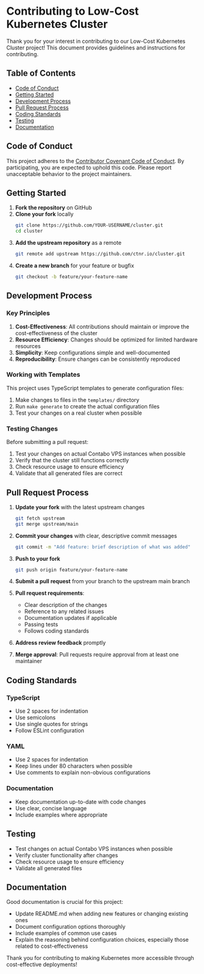 # Contributing to Low-Cost Kubernetes Cluster

Thank you for your interest in contributing to our Low-Cost Kubernetes Cluster project! This document provides
guidelines and instructions for contributing.

## Table of Contents

- [Code of Conduct](#code-of-conduct)
- [Getting Started](#getting-started)
- [Development Process](#development-process)
- [Pull Request Process](#pull-request-process)
- [Coding Standards](#coding-standards)
- [Testing](#testing)
- [Documentation](#documentation)

## Code of Conduct

This project adheres to the [Contributor Covenant Code of Conduct](CODE_OF_CONDUCT.md). By participating, you are
expected to uphold this code. Please report unacceptable behavior to the project maintainers.

## Getting Started

1. **Fork the repository** on GitHub
2. **Clone your fork** locally
   ```bash
   git clone https://github.com/YOUR-USERNAME/cluster.git
   cd cluster
   ```
3. **Add the upstream repository** as a remote
   ```bash
   git remote add upstream https://github.com/ctnr.io/cluster.git
   ```
4. **Create a new branch** for your feature or bugfix
   ```bash
   git checkout -b feature/your-feature-name
   ```

## Development Process

### Key Principles

1. **Cost-Effectiveness**: All contributions should maintain or improve the cost-effectiveness of the cluster
2. **Resource Efficiency**: Changes should be optimized for limited hardware resources
3. **Simplicity**: Keep configurations simple and well-documented
4. **Reproducibility**: Ensure changes can be consistently reproduced

### Working with Templates

This project uses TypeScript templates to generate configuration files:

1. Make changes to files in the `templates/` directory
2. Run `make generate` to create the actual configuration files
3. Test your changes on a real cluster when possible

### Testing Changes

Before submitting a pull request:

1. Test your changes on actual Contabo VPS instances when possible
2. Verify that the cluster still functions correctly
3. Check resource usage to ensure efficiency
4. Validate that all generated files are correct

## Pull Request Process

1. **Update your fork** with the latest upstream changes
   ```bash
   git fetch upstream
   git merge upstream/main
   ```

2. **Commit your changes** with clear, descriptive commit messages
   ```bash
   git commit -m "Add feature: brief description of what was added"
   ```

3. **Push to your fork**
   ```bash
   git push origin feature/your-feature-name
   ```

4. **Submit a pull request** from your branch to the upstream main branch

5. **Pull request requirements**:
   - Clear description of the changes
   - Reference to any related issues
   - Documentation updates if applicable
   - Passing tests
   - Follows coding standards

6. **Address review feedback** promptly

7. **Merge approval**: Pull requests require approval from at least one maintainer

## Coding Standards

### TypeScript

- Use 2 spaces for indentation
- Use semicolons
- Use single quotes for strings
- Follow ESLint configuration

### YAML

- Use 2 spaces for indentation
- Keep lines under 80 characters when possible
- Use comments to explain non-obvious configurations

### Documentation

- Keep documentation up-to-date with code changes
- Use clear, concise language
- Include examples where appropriate

## Testing

- Test changes on actual Contabo VPS instances when possible
- Verify cluster functionality after changes
- Check resource usage to ensure efficiency
- Validate all generated files

## Documentation

Good documentation is crucial for this project:

- Update README.md when adding new features or changing existing ones
- Document configuration options thoroughly
- Include examples of common use cases
- Explain the reasoning behind configuration choices, especially those related to cost-effectiveness

Thank you for contributing to making Kubernetes more accessible through cost-effective deployments!
